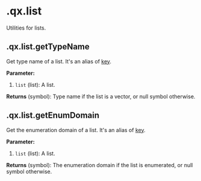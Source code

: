 
# .qx.list


Utilities for lists.

## .qx.list.getTypeName


Get type name of a list. It's an alias of [key](https://code.kx.com/q/ref/key/#type-of-a-vector).

**Parameter:**

1. `list` (list):  A list.


**Returns** (symbol):  Type name if the list is a vector, or null symbol otherwise.

## .qx.list.getEnumDomain


Get the enumeration domain of a list. It's an alias of [key](https://code.kx.com/q/ref/key/#enumerator-of-a-list).

**Parameter:**

1. `list` (list):  A list.


**Returns** (symbol):  The enumeration domain if the list is enumerated, or null symbol otherwise.
